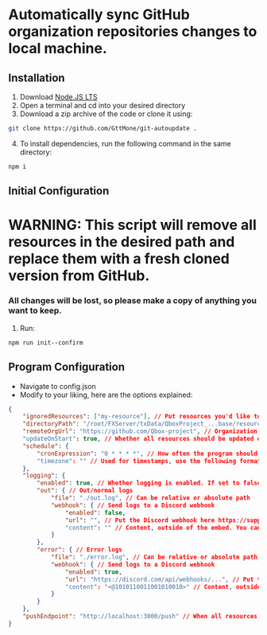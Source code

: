# Automatically sync GitHub organization repositories changes to local machine.

## Installation
1. Download [Node.JS LTS](https://nodejs.org/)
2. Open a terminal and cd into your desired directory
3. Download a zip archive of the code or clone it using:
```bash
git clone https://github.com/GttMone/git-autoupdate .
```
4. To install dependencies, run the following command in the same directory:
```
npm i
```

## Initial Configuration
# WARNING: This script will remove all resources in the desired path and replace them with a fresh cloned version from GitHub.
### All changes will be lost, so please make a copy of anything you want to keep.

1. Run:
```
npm run init--confirm
```

## Program Configuration
- Navigate to config.json
- Modify to your liking, here are the options explained:
```json
{
    "ignoredResources": ["my-resource"], // Put resources you'd like to be ignored.
    "directoryPath": "/root/FXServer/txData/QboxProject_...base/resources/[qbx]", // Put the parent directory of all the resources that shall be auto updated.
    "remoteOrgUrl": "https://github.com/Qbox-project", // Organization URL on GitHub, that all resource repos will be linked to. NOTE: DO NOT LEAVE A "/" AT THE END!
    "updateOnStart": true, // Whether all resources should be updated on program start/restart. (Recommended)
    "schedule": {
        "cronExpression": "0 * * * *", // How often the program should check for updates in the format of a CRON expression. (Default: every whole hour)
        "timezone": "" // Used for timestamps, use the following format: https://www.iana.org/time-zones
    },
    "logging": {
        "enabled": true, // Whether logging is enabled. If set to false, everything below is ignored.
        "out": { // Out/normal logs
            "file": "./out.log", // Can be relative or absolute path
            "webhook": { // Send logs to a Discord webhook
                "enabled": false,
                "url": "", // Put the Discord webhook here https://support.discord.com/hc/en-us/articles/228383668-Intro-to-Webhooks
                "content": "" // Content, outside of the embed. You can put make it ping a user/role using: <@ROLE-OR-USER-ID>
            }
        },
        "error": { // Error logs
            "file": "./error.log", // Can be relative or absolute path
            "webhook": { // Send logs to a Discord webhook
                "enabled": true,
                "url": "https://discord.com/api/webhooks/...", // Put the Discord webhook here https://support.discord.com/hc/en-us/articles/228383668-Intro-to-Webhooks
                "content": "<@1010110011001010010>" // Content, outside of the embed. You can put make it ping a user/role using: <@ROLE-OR-USER-ID>
            }
        }
    },
    "pushEndpoint": "http://localhost:3000/push" // When all resources are updated, sends a POST request to this endpoint with no body.
}
```